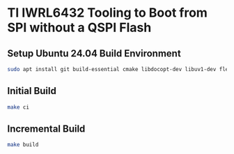 # TI IWRL6432 Tooling to Boot from SPI without a QSPI Flash

## Setup Ubuntu 24.04 Build Environment
```bash
sudo apt install git build-essential cmake libdocopt-dev libuv1-dev flex bison libgtest-dev spi-tools g++-aarch64-linux-gnu
```
## Initial Build
```bash
make ci
```

## Incremental Build
```bash
make build
```

